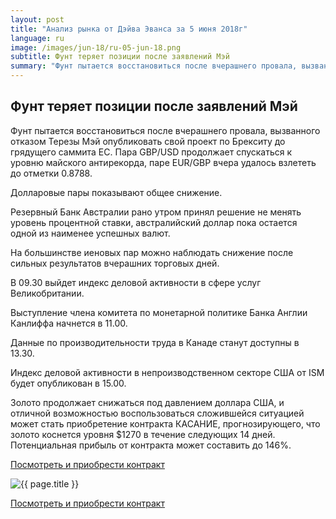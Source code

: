 ```yaml
---
layout: post
title: "Анализ рынка от Дэйва Эванса за 5 июня 2018г"
language: ru
image: /images/jun-18/ru-05-jun-18.png
subtitle: Фунт теряет позиции после заявлений Мэй
summary: "Фунт пытается восстановиться после вчерашнего провала, вызванного отказом Терезы Мэй опубликовать свой проект по Брекситу до грядущего саммита ЕС. Пара GBP/USD продолжает спускаться к уровню майского антирекорда, паре EUR/GBP вчера удалось взлететь до отметки 0.8788"
---
```

##  Фунт теряет позиции после заявлений Мэй

Фунт пытается восстановиться после вчерашнего провала, вызванного отказом Терезы Мэй опубликовать свой проект по Брекситу до грядущего саммита ЕС. Пара GBP/USD продолжает спускаться к уровню майского антирекорда, паре EUR/GBP вчера удалось взлететь до отметки 0.8788.

Долларовые пары показывают общее снижение.

Резервный Банк Австралии рано утром принял решение не менять уровень процентной ставки, австралийский доллар пока остается одной из наименее успешных валют.

На большинстве иеновых пар можно наблюдать снижение после сильных результатов вчерашних торговых дней.
 
 
В 09.30 выйдет индекс деловой активности в сфере услуг Великобритании.

Выступление члена комитета по монетарной политике Банка Англии Канлиффа начнется в 11.00.

Данные по производительности труда в Канаде станут доступны в 13.30.

Индекс деловой активности в непроизводственном секторе США от ISM будет опубликован в 15.00.
 
 
Золото продолжает снижаться под давлением доллара США, и отличной возможностью воспользоваться сложившейся ситуацией может стать приобретение контракта КАСАНИЕ, прогнозирующего, что золото коснется уровня $1270 в течение следующих 14 дней. Потенциальная прибыль от контракта может составить до 146%.

<a href="http://record.binary.com/_bivVDfg8lHux76XffYA0JmNd7ZgqdRLk/1/market=commodities&underlying=frxXAUUSD&formname=touchnotouch&duration_amount=14&duration_units=d&amount=10&amount_type=payout&expiry_type=duration&barrier=1270" target="_blank">Посмотреть и приобрести контракт</a>

<img src="{{ site.url }}/images/jun-18/ru-05-jun-18.png" alt="{{ page.title }}"  title="{{ page.title }}">

<a href="%LINK%%?https://www.binary.com/d/trade.cgi?market=commodities&underlying=frxXAUUSD&formname=touchnotouch&duration_amount=14&duration_units=d&amount=10&amount_type=payout&expiry_type=duration&barrier=1270" target="_blank">Посмотреть и приобрести контракт</a>
